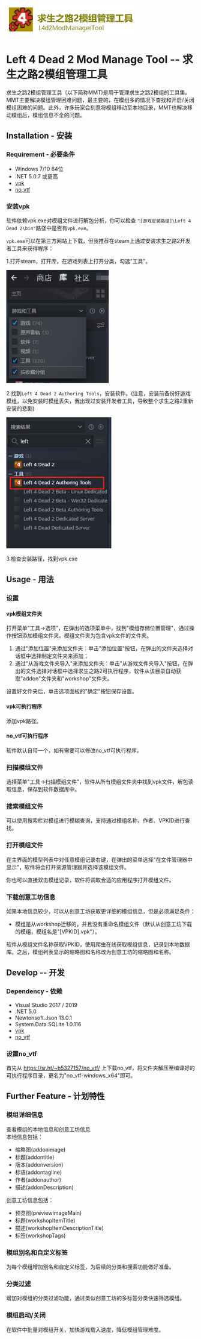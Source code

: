 ![img](img/banner.png)
# Left 4 Dead 2 Mod Manage Tool -- 求生之路2模组管理工具
求生之路2模组管理工具（以下简称MMT)是用于管理求生之路2模组的工具集。MMT主要解决模组管理困难问题，最主要的，在模组多的情况下查找和开启/关闭模组困难的问题。此外，许多玩家会刻意将模组移动至本地目录，MMT也解决移动模组后，模组信息不全的问题。

## Installation - 安装
### Requirement - 必要条件
* Windows 7/10 64位
* .NET 5.0.7 或更高
* [vpk](https://developer.valvesoftware.com/wiki/VPK)
* [no_vtf](https://sr.ht/~b5327157/no_vtf/)

### 安装vpk
软件依赖vpk.exe对模组文件进行解包分析，你可以检查 `"[游戏安装路径]\Left 4 Dead 2\bin"`路径中是否有`vpk.exe`。

`vpk.exe`可以在第三方网站上下载，但我推荐在steam上通过安装求生之路2开发者工具来获得程序：

1.打开steam，打开库，在游戏列表上打开分类，勾选"工具"。

![img](img/steamtools.jpg)

2.找到`Left 4 Dead 2 Authoring Tools`，安装软件。(注意，安装前备份好游戏模组，以免安装时模组丢失，我出现过安装开发者工具，导致整个求生之路2重新安装的悲剧)

![img](img/find_authoringtools.jpg)

3.检查安装路径，找到vpk.exe

## Usage - 用法
### 设置
#### vpk模组文件夹
打开菜单"工具->选项"，在弹出的选项菜单中，找到"模组存储位置管理"，通过操作按钮添加模组文件夹。模组文件夹为包含vpk文件的文件夹。

1. 通过"添加位置"来添加文件夹：单击"添加位置"按钮，在弹出的文件夹选择对话框中选择制定文件夹来添加；
1. 通过"从游戏文件夹导入"来添加文件夹：单击"从游戏文件夹导入"按钮，在弹出的文件选择对话框中选择求生之路2可执行程序，软件从该目录自动获取"addon"文件夹和"workshop"文件夹。

设置好文件夹后，单击选项面板的"确定"按钮保存设置。

#### vpk可执行程序
添加vpk路径。

#### no_vtf可执行程序
软件默认自带一个，如有需要可以修改no_vtf可执行程序。

### 扫描模组文件
选择菜单"工具->扫描模组文件"，软件从所有模组文件夹中找到vpk文件，解包读取信息，保存到软件数据库中。

### 搜索模组文件
可以使用搜索栏对模组进行模糊查询，支持通过模组名称、作者、VPKID进行查找。

### 打开模组文件
在主界面的模型列表中对任意模组记录右键，在弹出的菜单选择"在文件管理器中显示"，软件将会打开资源管理器并选择该模组文件。

你也可以直接双击模组记录，软件将调取合适的应用程序打开模组文件。

### 下载创意工坊信息
如果本地信息较少，可以从创意工坊获取更详细的模组信息，但是必须满足条件：

* 模组是从workshop迁移的，并且没有重命名模组文件（默认从创意工坊下载的模组，模组名是"[VPKID].vpk"）。

软件从模组文件名称获取VPKID，使用爬虫在线获取模组信息，记录到本地数据库。之后，模组列表显示的缩略图和名称改为创意工坊的缩略图和名称。

## Develop -- 开发
### Dependency - 依赖

* Visual Studio 2017 / 2019
* .NET 5.0
* Newtonsoft.Json 13.0.1
* System.Data.SQLite 1.0.116
* [vpk](https://developer.valvesoftware.com/wiki/VPK)
* [no_vtf](https://sr.ht/~b5327157/no_vtf/)

### 设置no_vtf
首先从 https://sr.ht/~b5327157/no_vtf/ 上下载no_vtf，将文件夹解压至编译好的可执行程序目录，更名为"no_vtf-windows_x64"即可。

## Further Feature - 计划特性
### 模组详细信息
查看模组的本地信息和创意工坊信息  
本地信息包括：
* 缩略图(addonimage)
* 标题(addontitle)
* 版本(addonversion)
* 标语(addontagline)
* 作者(addonauthor)
* 描述(addonDescription)

创意工坊信息包括：
* 预览图(previewImageMain)
* 标题(workshopItemTitle)
* 描述(workshopItemDescriptionTitle)
* 标签(workshopTags)

### 模组别名和自定义标签
为每个模组增加别名和自定义标签，为后续的分类和搜索功能做好准备。

### 分类过滤
增加对模组的分类过滤功能，通过类似创意工坊的多标签分类快速筛选模组。

### 模组启动/关闭
在软件中批量对模组开关，加快游戏载入速度，降低模组管理难度。